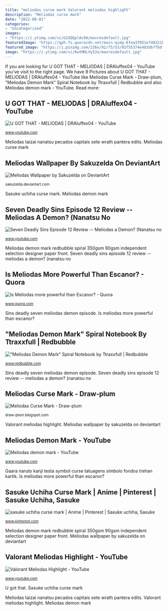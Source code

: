 ```yaml
---
title: "meliodas curse mark Valorant meliodas highlight"
description: "Meliodas curse mark"
date: "2022-08-01"
categories:
- "Uncategorized"
images:
- "https://i.ytimg.com/vi/GZdQQplAs9A/maxresdefault.jpg"
featuredImage: "https://qph.fs.quoracdn.net/main-qimg-6fea3f051e740221bfe856c9cad4abc9"
featured_image: "https://i.pinimg.com/236x/92/f5/53/92f55374e483db7fbdf3a256cfd4591e--gaara-tattoo-love-symbols.jpg"
image: "https://i.ytimg.com/vi/KwtMHLVy52o/maxresdefault.jpg"
---
```


If you are looking for U GOT THAT - MELIODAS | DRAluffex04 - YouTube you've visit to the right page. We have 9 Pictures about U GOT THAT - MELIODAS | DRAluffex04 - YouTube like Meliodas Curse Mark - Draw-plum, &quot;Meliodas Demon Mark&quot; Spiral Notebook by Ttraxxfull | Redbubble and also Meliodas demon mark - YouTube. Read more:

## U GOT THAT - MELIODAS | DRAluffex04 - YouTube

![U GOT THAT - MELIODAS | DRAluffex04 - YouTube](https://i.ytimg.com/vi/VYuYuHDacLs/maxresdefault.jpg "Gaara naruto kanji testa symbol curse tatuagens símbolo fondos trehan kartik")

<small>www.youtube.com</small>

Meliodas taizai nanatsu pecados capitais sete wrath pantera edits. Meliodas curse mark

## Meliodas Wallpaper By Sakuzelda On DeviantArt

![Meliodas Wallpaper by Sakuzelda on DeviantArt](https://orig00.deviantart.net/8fc9/f/2015/219/1/9/meliodas_wallpaper_by_sakuzelda-d94p94m.jpg "Sins deadly seven meliodas demon episode")

<small>sakuzelda.deviantart.com</small>

Sasuke uchiha curse mark. Meliodas demon mark

## Seven Deadly Sins Episode 12 Review -- Meliodas A Demon? (Nanatsu No

![Seven Deadly Sins Episode 12 Review -- Meliodas a Demon? (Nanatsu no](https://i.ytimg.com/vi/GZdQQplAs9A/maxresdefault.jpg "&quot;meliodas demon mark&quot; spiral notebook by ttraxxfull")

<small>www.youtube.com</small>

Meliodas demon mark redbubble spiral 350gsm 90gsm independent selection designer paper front. Seven deadly sins episode 12 review -- meliodas a demon? (nanatsu no

## Is Meliodas More Powerful Than Escanor? - Quora

![Is Meliodas more powerful than Escanor? - Quora](https://qph.fs.quoracdn.net/main-qimg-6fea3f051e740221bfe856c9cad4abc9 "Gaara naruto kanji testa symbol curse tatuagens símbolo fondos trehan kartik")

<small>www.quora.com</small>

Sins deadly seven meliodas demon episode. Is meliodas more powerful than escanor?

## &quot;Meliodas Demon Mark&quot; Spiral Notebook By Ttraxxfull | Redbubble

![&quot;Meliodas Demon Mark&quot; Spiral Notebook by Ttraxxfull | Redbubble](https://ih1.redbubble.net/image.208260678.0642/flat,750x,075,f-pad,750x1000,f8f8f8.u2.jpg "Valorant meliodas highlight")

<small>www.redbubble.com</small>

Sins deadly seven meliodas demon episode. Seven deadly sins episode 12 review -- meliodas a demon? (nanatsu no

## Meliodas Curse Mark - Draw-plum

![Meliodas Curse Mark - Draw-plum](https://i.pinimg.com/474x/c1/86/dd/c186dd2102ff7c51870c61a1691dc8cb--demons-sticker.jpg "Meliodas curse mark")

<small>draw-plum.blogspot.com</small>

Valorant meliodas highlight. Meliodas wallpaper by sakuzelda on deviantart

## Meliodas Demon Mark - YouTube

![Meliodas demon mark - YouTube](https://i.ytimg.com/vi/KwtMHLVy52o/maxresdefault.jpg "U got that")

<small>www.youtube.com</small>

Gaara naruto kanji testa symbol curse tatuagens símbolo fondos trehan kartik. Is meliodas more powerful than escanor?

## Sasuke Uchiha Curse Mark | Anime | Pinterest | Sasuke Uchiha, Sasuke

![sasuke uchiha curse mark | Anime | Pinterest | Sasuke uchiha, Sasuke](https://i.pinimg.com/236x/92/f5/53/92f55374e483db7fbdf3a256cfd4591e--gaara-tattoo-love-symbols.jpg "Meliodas demon mark")

<small>www.pinterest.com</small>

Meliodas demon mark redbubble spiral 350gsm 90gsm independent selection designer paper front. Meliodas wallpaper by sakuzelda on deviantart

## Valorant Meliodas Highlight - YouTube

![Valorant Meliodas Highlight - YouTube](https://i.ytimg.com/vi/jpZlaxIgUOE/maxresdefault.jpg "Meliodas demon mark")

<small>www.youtube.com</small>

U got that. Sasuke uchiha curse mark

Meliodas taizai nanatsu pecados capitais sete wrath pantera edits. Valorant meliodas highlight. Meliodas demon mark
